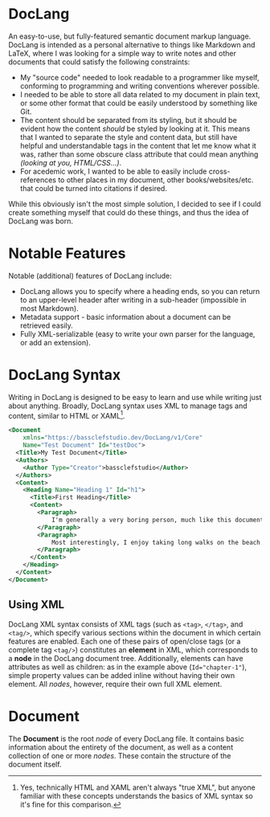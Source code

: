 # DocLang
An easy-to-use, but fully-featured semantic document markup language. DocLang is intended as a personal alternative to things like Markdown and LaTeX, where I was looking for a simple way to write notes and other documents that could satisfy the following constraints:

- My "source code" needed to look readable to a programmer like myself, conforming to programming and writing conventions wherever possible.
- I needed to be able to store all data related to my document in plain text, or some other format that could be easily understood by something like Git.
- The content should be separated from its styling, but it should be evident how the content *should* be styled by looking at it. This means that I wanted to separate the style and content data, but still have helpful and understandable tags in the content that let me know what it was, rather than some obscure class attribute that could mean anything *(looking at you, HTML/CSS...)*.
- For acedemic work, I wanted to be able to easily include cross-references to other places in my document, other books/websites/etc. that could be turned into citations if desired.

While this obviously isn't the most simple solution, I decided to see if I could create something myself that could do these things, and thus the idea of DocLang was born.

# Notable Features
Notable (additional) features of DocLang include:

- DocLang allows you to specify where a heading ends, so you can return to an upper-level header after writing in a sub-header (impossible in most Markdown).
- Metadata support - basic information about a document can be retrieved easily.
- Fully XML-serializable (easy to write your own parser for the language, or add an extension).

# DocLang Syntax
Writing in DocLang is designed to be easy to learn and use while writing just about anything. Broadly, DocLang syntax uses XML to manage tags and content, similar to HTML or XAML[^1].

```XML
<Document
    xmlns="https://bassclefstudio.dev/DocLang/v1/Core" 
    Name="Test Document" Id="testDoc">
  <Title>My Test Document</Title>
  <Authors>
    <Author Type="Creator">bassclefstudio</Author>
  </Authors>
  <Content>
    <Heading Name="Heading 1" Id="h1">
      <Title>First Heading</Title>
      <Content>
        <Paragraph>
            I'm generally a very boring person, much like this document.
        </Paragraph>
        <Paragraph>
            Most interestingly, I enjoy taking long walks on the beach.
        </Paragraph>
      </Content>
    </Heading>
  </Content>
</Document>
```

## Using XML
DocLang XML syntax consists of XML tags (such as `<tag>`, `</tag>`, and `<tag/>`, which specify various sections within the document in which certain features are enabled. Each one of these pairs of open/close tags (or a complete tag `<tag/>`) constitutes an **element** in XML, which corresponds to a **node** in the DocLang document tree. Additionally, elements can have attributes as well as children: as in the example above (`Id="chapter-1"`), simple property values can be added inline without having their own element. All *nodes*, however, require their own full XML element.

# Document
The **Document** is the root *node* of every DocLang file. It contains basic information about the entirety of the document, as well as a content collection of one or more *nodes*. These contain the structure of the document itself.

[^1]: Yes, technically HTML and XAML aren't always "true XML", but anyone familiar with these concepts understands the basics of XML syntax so it's fine for this comparison.